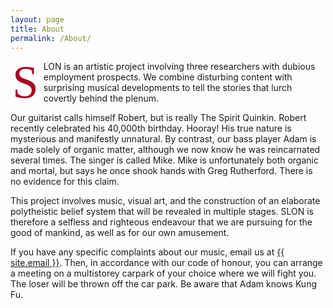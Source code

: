 ```yaml
---
layout: page
title: About
permalink: /About/
---
```


<style>
*{} 
.firstcharacter { float: left; color: #A02; font-size: 75px; line-height: 60px; padding-top: 4px; padding-right: 8px; padding-left: 3px; font-family: Georgia; }

</style>

<span class="firstcharacter">S</span>
LON is an artistic project involving three researchers with dubious employment prospects. We combine disturbing content with surprising musical developments to tell the stories that lurch covertly behind the plenum. 

Our guitarist calls himself Robert, but is really The Spirit Quinkin. Robert recently celebrated his 40,000th birthday. Hooray! His true nature is mysterious and manifestly unnatural. By contrast, our bass player Adam is made solely of organic matter, although we now know he was reincarnated several times. The singer is called Mike. Mike is unfortunately both organic and mortal, but says he once shook hands with Greg Rutherford. There is no evidence for this claim. 

This project involves music, visual art, and the construction of an elaborate polytheistic belief system that will be revealed in multiple stages. SLON is therefore a selfless and righteous endeavour that we are pursuing for the good of mankind, as well as for our own amusement. 

If you have any specific complaints about our music, email us at <a href="mailto:{{ site.email }}">{{ site.email }}</a>. Then, in accordance with our code of honour, you can arrange a meeting on a multistorey carpark of your choice where we will fight you. The loser will be thrown off the car park. Be aware that Adam knows Kung Fu.

